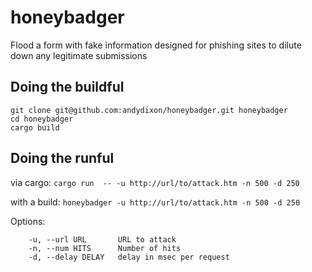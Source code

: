# honeybadger

Flood a form with fake information designed for phishing sites to dilute down any legitimate submissions

## Doing the buildful

```
git clone git@github.com:andydixon/honeybadger.git honeybadger
cd honeybadger
cargo build
```

## Doing the runful

via cargo:
`cargo run  -- -u http://url/to/attack.htm -n 500 -d 250`

with a build:
`honeybadger -u http://url/to/attack.htm -n 500 -d 250`

Options:
```
    -u, --url URL       URL to attack
    -n, --num HITS      Number of hits
    -d, --delay DELAY   delay in msec per request
```
